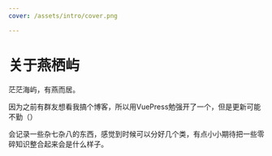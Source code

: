 ```yaml
---
cover: /assets/intro/cover.png

---
```


# 关于燕栖屿

茫茫海屿，有燕而居。
<!-- more -->
因为之前有群友想看我搞个博客，所以用VuePress勉强开了一个，但是更新可能不勤（）

会记录一些杂七杂八的东西，感觉到时候可以分好几个类，有点小小期待把一些零碎知识整合起来会是什么样子。
